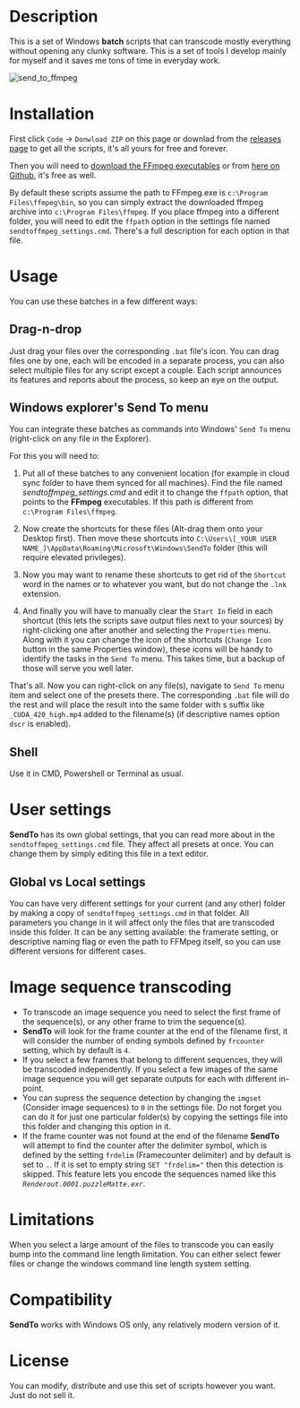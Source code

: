 # Description
This is a set of Windows **batch** scripts that can transcode mostly everything without opening any clunky software. This is a set of tools I develop mainly for myself and it saves me tons of time in everyday work.

![send_to_ffmpeg](https://user-images.githubusercontent.com/9025818/155185990-32fec47d-e557-4a2f-a412-49f2f9a57f3d.jpg "SendTo_FFmpeg presets in the Windows Explorer's Send To menu")

# Installation 

First click `Code` -> `Donwload ZIP` on this page or downlad from the [releases page](https://github.com/keerah/SendTo_FFmpeg/releases) to get all the scripts, it's all yours for free and forever.

Then you will need to [download the FFmpeg executables](https://ffmpeg.org/download.html#build-windows) or from [here on Github](https://github.com/BtbN/FFmpeg-Builds/releases), it's free as well.

By default these scripts assume the path to FFmpeg.exe is `c:\Program Files\ffmpeg\bin`, so you can simply extract the downloaded ffmpeg archive into `c:\Program Files\ffmpeg`. If you place ffmpeg into a different folder, you will need to edit the `ffpath` option in the settings file named `sendtoffmpeg_settings.cmd`. There's a full description for each option in that file.

# Usage
You can use these batches in a few different ways:

## Drag-n-drop
Just drag your files over the corresponding `.bat` file's icon. You can drag files one by one, each will be encoded in a separate process, you can also select multiple files for any script except a couple. Each script announces its features and reports about the process, so keep an eye on the output.

## Windows explorer's Send To menu
You can integrate these batches as commands into Windows' `Send To` menu (right-click on any file in the Explorer).

For this you will need to:

1. Put all of these batches to any convenient location (for example in cloud sync folder to have them synced for all machines). Find the file named _sendtoffmpeg_settings.cmd_ and edit it to change the `ffpath` option, that points to the **FFmpeg** executables. If this path is different from `c:\Program Files\ffmpeg`.

2. Now create the shortcuts for these files (Alt-drag them onto your Desktop first). Then move these shortcuts into `C:\Users\[_YOUR USER NAME_]\AppData\Roaming\Microsoft\Windows\SendTo` folder (this will require elevated privileges).

3. Now you may want to rename these shortcuts to get rid of the `Shortcut` word in the names or to whatever you want, but do not change the `.lnk` extension.

4. And finally you will have to manually clear the `Start In` field in each shortcut (this lets the scripts save output files next to your sources) by right-clicking one after another and selecting the `Properties` menu. Along with it you can change the icon of the shortcuts (`Change Icon` button in the same Properties window), these icons will be handy to identify the tasks in the `Send To` menu. This takes time, but a backup of those will serve you well later.

That's all. Now you can right-click on any file(s), navigate to `Send To` menu item and select one of the presets there. The corresponding `.bat` file will do the rest and will place the result into the same folder with s suffix like `_CUDA_420_high.mp4` added to the filename(s) (if descriptive names option `dscr` is enabled).

## Shell

Use it in CMD, Powershell or Terminal as usual.

# User settings

**SendTo** has its own global settings, that you can read more about in the `sendtoffmpeg_settings.cmd` file. They affect all presets at once. You can change them by simply editing this file in a text editor.

## Global vs Local settings

You can have very different settings for your current (and any other) folder by making a copy of `sendtoffmpeg_settings.cmd` in that folder. All parameters you change in it will affect only the files that are transcoded inside this folder. It can be any setting available: the framerate setting, or descriptive naming flag or even the path to FFMpeg itself, so you can use different versions for different cases.

# Image sequence transcoding

- To transcode an image sequence you need to select the first frame of the sequence(s), or any other frame to trim the sequence(s).
- **SendTo** will look for the frame counter at the end of the filename first, it will consider the number of ending symbols defined by `frcounter` setting, which by default is `4`.
- If you select a few frames that belong to different sequences, they will be transcoded independently. If you select a few images of the same image sequence you will get separate outputs for each with different in-point.
- You can supress the sequence detection by changing the `imgset` (Consider image sequences) to `0` in the settings file. Do not forget you can do it for just one particular folder(s) by copying the settings file into this folder and changing this option in it.
- If the frame counter was not found at the end of the filename **SendTo** will attempt to find the counter after the delimiter symbol, which is defined by the setting `frdelim` (Framecounter delimiter) and by default is set to `.`. If it is set to empty string `SET "frdelim="` then this detection is skipped. This feature lets you encode the sequences named like this _`Renderout.0001.puzzleMatte.exr`_.

# Limitations

When you select a large amount of the files to transcode you can easily bump into the command line length limitation. You can either select fewer files or change the windows command line length system setting. 

# Compatibility

**SendTo** works with Windows OS only, any relatively modern version of it. 

# License

You can modify, distribute and use this set of scripts however you want. Just do not sell it.

